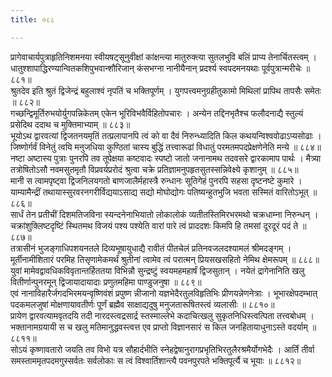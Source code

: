 ```yaml
---
title: ०८८

---
```

<div class="audioEmbed"  caption="सीतालक्ष्मी-वाचनम्" src="https://sanskritdocuments.org/sites/completenarayaneeyam/SoundFiles/088/088_01.mp3"></div>  
प्रागेवाचार्यपुत्राहृतिनिशमनया स्वीयषट्सूनुवीक्षां  
कांक्षन्त्या मातुरुक्त्या सुतलभुवि बलिं प्राप्य तेनार्चितस्त्वम् ।  
धातुश्शापाद्धिरण्यान्वितकशिपुभवान्शौरिजान् कंसभग्ना  
नानीयैनान् प्रदर्श्य स्वपदमनयथाः पूर्वपुत्रान्मरीचेः ॥ ८८१॥

<div class="audioEmbed"  caption="सीतालक्ष्मी-वाचनम्" src="https://sanskritdocuments.org/sites/completenarayaneeyam/SoundFiles/088/088_02.mp3"></div>  
श्रुतदेव इति श्रुतं द्विजेन्द्रं बहुलाश्वं नृपतिं च भक्तिपूर्णम् ।  
युगपत्त्वमनुग्रहीतुकामो मिथिलां प्रापिथ तापसैः समेतः ॥ ८८२॥

<div class="audioEmbed"  caption="सीतालक्ष्मी-वाचनम्" src="https://sanskritdocuments.org/sites/completenarayaneeyam/SoundFiles/088/088_03.mp3"></div>  
गच्छन्द्विमूर्तिरुभयोर्युगपन्निकेतम्  
एकेन भूरिविभवैर्विहितोपचारः ।  
अन्येन तद्दिनभृतैश्च फलौदनाद्यै  
स्तुल्यं प्रसेदिथ ददाथ च मुक्तिमाभ्याम् ॥ ८८३॥

<div class="audioEmbed"  caption="सीतालक्ष्मी-वाचनम्" src="https://sanskritdocuments.org/sites/completenarayaneeyam/SoundFiles/088/088_04.mp3"></div>  
भूयोऽथ द्वारवत्यां द्विजतनयमृतिं तत्प्रलापानपि त्वं  
को वा दैवं निरुन्ध्यादिति किल कथयन्विश्ववोढाऽप्यसोढाः ।  
जिष्णोर्गर्वं विनेतुं त्वयि मनुजधिया कुण्ठितां चास्य बुद्धिं  
तत्त्वारूढां विधातुं परमतमपदप्रेक्षणेनेति मन्ये ॥ ८८४॥

<div class="audioEmbed"  caption="सीतालक्ष्मी-वाचनम्" src="https://sanskritdocuments.org/sites/completenarayaneeyam/SoundFiles/088/088_05.mp3"></div>  
नष्टा अष्टास्य पुत्राः पुनरपि तव तूपेक्षया कष्टवादः  
स्पष्टो जातो जनानामथ तदवसरे द्वारकामाप पार्थः ।  
मैत्र्या तत्रोषितोऽसौ नवमसुतमृतौ विप्रवर्यप्ररोदं  
श्रुत्वा चक्रे प्रतिज्ञामनुपहृतसुतस्सन्निवेक्ष्ये कृशानुम् ॥ ८८५॥

<div class="audioEmbed"  caption="सीतालक्ष्मी-वाचनम्" src="https://sanskritdocuments.org/sites/completenarayaneeyam/SoundFiles/088/088_06.mp3"></div>  
मानी स त्वामपृष्ट्वा द्विजनिलयगतो बाणजालैर्महास्त्रै  
रुन्धानः सूतिगेहं पुनरपि सहसा दृष्टनष्टे कुमारे ।  
याम्यामैन्द्रीं तथायास्सुरवरनगरीर्विद्ययाऽसाद्य सद्यो  
मोघोद्योगः पतिष्यन्हुतभुजि भवता सस्मितं वारितोऽभूत् ॥ ८८६॥

<div class="audioEmbed"  caption="सीतालक्ष्मी-वाचनम्" src="https://sanskritdocuments.org/sites/completenarayaneeyam/SoundFiles/088/088_07.mp3"></div>  
सार्धं तेन प्रतीचीं दिशमतिजविना स्यन्दनेनाभियातो  
लोकालोकं व्यतीतस्तिमिरभरमथो चक्रधाम्ना निरुन्धन् ।  
चक्रांशुक्लिष्टदृष्टिं स्थितमथ विजयं पश्य पश्येति वारां  
पारे त्वं प्राददशः किमपि हि तमसां दूरदूरं पदं ते ॥ ८८७॥

<div class="audioEmbed"  caption="सीतालक्ष्मी-वाचनम्" src="https://sanskritdocuments.org/sites/completenarayaneeyam/SoundFiles/088/088_08.mp3"></div>  
तत्रासीनं भुजङ्गाधिपशयनतले दिव्यभूषायुधाद्यै  
रावीतं पीतचेलं प्रतिनवजलदश्यामलं श्रीमदङ्गम् ।  
मूर्तीनामीशितारं परमिह तिसृणामेकमर्थं श्रुतीनां  
त्वामेव त्वं परात्मन् प्रियसखसहितो नेमिथ क्षेमरूपम् ॥ ८८८॥

<div class="audioEmbed"  caption="सीतालक्ष्मी-वाचनम्" src="https://sanskritdocuments.org/sites/completenarayaneeyam/SoundFiles/088/088_09.mp3"></div>  
युवां मामेवद्वावधिकविवृतान्तर्हिततया  
विभिन्नौ सुन्द्रष्टुं स्वयमहमहार्षं द्विजसुतान् ।  
नयेतं द्रागेनानिति खलु वितीर्णान्पुनरमून्  
द्विजायादायादाः प्रणुतमहिमा पाण्डुजनुषा ॥ ८८९॥

<div class="audioEmbed"  caption="सीतालक्ष्मी-वाचनम्" src="https://sanskritdocuments.org/sites/completenarayaneeyam/SoundFiles/088/088_10.mp3"></div>  
एवं नानाविहारैर्जगदभिरमयन्वृष्णिवंशं प्रपुष्ण  
न्नीजानो यज्ञभेदैरतुलविहृतिभिः प्रीणयन्नेणनेत्राः ।  
भूभारक्षेपदम्भात् पदकमलजुषां मोक्षणायावतीर्णः  
पूर्णं ब्रह्मैव साक्षाद्यदुषु मनुजतारूषितस्त्वं व्यलासीः ॥ ८८१०॥

<div class="audioEmbed"  caption="सीतालक्ष्मी-वाचनम्" src="https://sanskritdocuments.org/sites/completenarayaneeyam/SoundFiles/088/088_11.mp3"></div>  
प्रायेण द्वारवत्यामवृतदयि तदी नारदस्त्वद्रसार्द्र  
स्तस्माल्लेभे कदाचित्खलु सुकृतनिधिस्त्वत्पिता तत्त्वबोधम् ।  
भक्तानामग्रयायी स च खलु मतिमानुद्धवस्त्वत्त एव  
प्राप्तो विज्ञानसारं स किल जनहितायाधुनाऽस्ते वदर्याम् ॥ ८८११॥

<div class="audioEmbed"  caption="सीतालक्ष्मी-वाचनम्" src="https://sanskritdocuments.org/sites/completenarayaneeyam/SoundFiles/088/088_12.mp3"></div>  
सोऽयं कृष्णावतारो जयति तव विभो यत्र सौहार्दभीति  
स्नेहद्वेषानुरागप्रभृतिभिरतुलैरश्रमैर्योगभेदैः ।  
आर्तिं तीर्वा समस्ताममृतपदमगुस्सर्वतः सर्वलोकाः  
स त्वं विश्वार्तिशान्त्यै पवनपुरपते भक्तिपूर्त्यै च भूयाः ॥ ८८१२॥